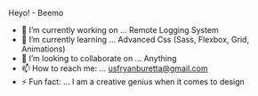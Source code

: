 Heyo! - Beemo

- 🔭 I’m currently working on ... Remote Logging System
- 🌱 I’m currently learning ... Advanced Css (Sass, Flexbox, Grid, Animations)
- 👯 I’m looking to collaborate on ... Anything
- 📫 How to reach me: ... usfryanburetta@gmail.com
- ⚡ Fun fact: ... I am a creative genius when it comes to design 
